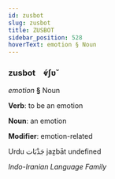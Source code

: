 ```yaml
---
id: zusbot
slug: zusbot
title: ZUSBOT
sidebar_position: 528
hoverText: emotion § Noun
---
```


### zusbot&emsp;<span kind="abugida">ⱴ́ʃʋ̆</span>

*emotion* **§** Noun

**Verb**: to be an emotion

**Noun**: an emotion

**Modifier**: emotion-related

Urdu  جَذْبَات jaẕbāt undefined

*Indo-Iranian Language Family*